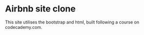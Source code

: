 # Airbnb site clone
This site utilises the bootstrap and html, built following a course on codecademy.com.  
